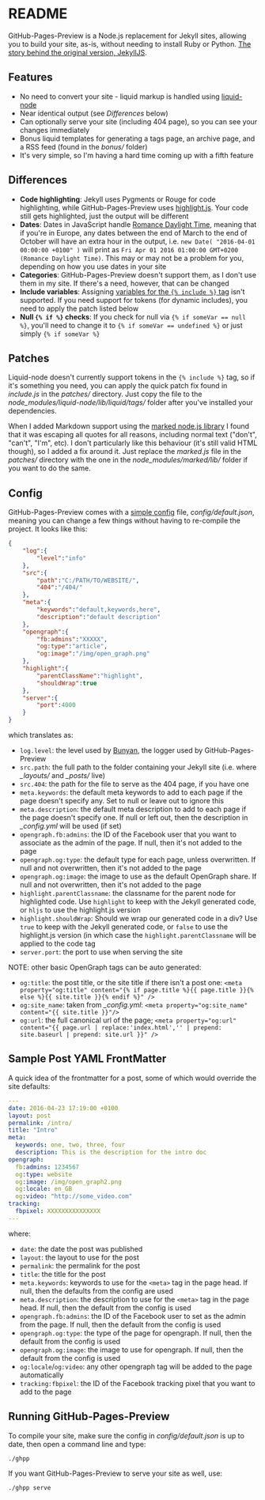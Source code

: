 # README #

GitHub-Pages-Preview is a Node.js replacement for Jekyll sites, allowing you to build your site, as-is, without needing to install Ruby or Python. [The story behind the original version, JekyllJS](http://divillysausages.com/2016/01/24/leaving-jekyll-behind/).

## Features ##

- No need to convert your site - liquid markup is handled using [liquid-node](https://github.com/sirlantis/liquid-node)
- Near identical output (see *Differences* below)
- Can optionally serve your site (including 404 page), so you can see your changes immediately
- Bonus liquid templates for generating a tags page, an archive page, and a RSS feed (found in the *bonus/* folder)
- It's very simple, so I'm having a hard time coming up with a fifth feature

## Differences ##

- **Code highlighting**: Jekyll uses Pygments or Rouge for code highlighting, while GitHub-Pages-Preview uses [highlight.js](https://highlightjs.org/). Your code still gets highlighted, just the output will be different
- **Dates**: Dates in JavaScript handle [Romance Daylight Time](https://en.wikipedia.org/wiki/Central_European_Time), meaning that if you're in Europe, any dates between the end of March to the end of October will have an extra hour in the output, i.e. `new Date( "2016-04-01 00:00:00 +0100" )` will print as `Fri Apr 01 2016 01:00:00 GMT+0200 (Romance Daylight Time)`. This may or may not be a problem for you, depending on how you use dates in your site
- **Categories**: GitHub-Pages-Preview doesn't support them, as I don't use them in my site. If there's a need, however, that can be changed
- **Include variables**: Assigning [variables for the `{% include %}` tag](http://jekyllrb.com/docs/templates/#includes) isn't supported. If you need support for tokens (for dynamic includes), you need to apply the patch listed below
- **Null `{% if %}` checks**: If you check for null via `{% if someVar == null %}`, you'll need to change it to `{% if someVar == undefined %}` or just simply `{% if someVar %}`

## Patches ##

Liquid-node doesn't currently support tokens in the `{% include %}` tag, so if it's something you need, you can apply the quick patch fix found in *include.js* in the *patches/* directory. Just copy the file to the *node_modules/liquid-node/lib/liquid/tags/* folder after you've installed your dependencies.

When I added Markdown support using the [marked node.js library](https://github.com/chjj/marked) I found that it was escaping all quotes for all reasons, including normal text ("don't", "can't", "I'm", etc). I don't particularly like this behaviour (it's still valid HTML though), so I added a fix around it. Just replace the *marked.js* file in the *patches/* directory with the one in the *node_modules/marked/lib/* folder if you want to do the same.

## Config ##

GitHub-Pages-Preview comes with a [simple config](https://github.com/lorenwest/node-config) file, *config/default.json*, meaning you can change a few things without having to re-compile the project. It looks like this:

```json
{
	"log":{
		"level":"info"
	},
	"src":{
		"path":"C:/PATH/TO/WEBSITE/",
		"404":"/404/"
	},
	"meta":{
		"keywords":"default,keywords,here",
		"description":"default description"
	},
	"opengraph":{
		"fb:admins":"XXXXX",
		"og:type":"article",
		"og:image":"/img/open_graph.png"
	},
	"highlight":{
		"parentClassName":"highlight",
		"shouldWrap":true
	},
	"server":{
		"port":4000
	}
}
```

which translates as:

- `log.level`: the level used by [Bunyan](https://github.com/trentm/node-bunyan), the logger used by GitHub-Pages-Preview
- `src.path`: the full path to the folder containing your Jekyll site (i.e. where *_layouts/* and *_posts/* live)
- `src.404`: the path for the file to serve as the 404 page, if you have one
- `meta.keywords`: the default meta keywords to add to each page if the page doesn't specify any. Set to null or leave out to ignore this
- `meta.description`: the default meta description to add to each page if the page doesn't specify one. If null or left out, then the description in *_config.yml* will be used (if set)
- `opengraph.fb:admins`: the ID of the Facebook user that you want to associate as the admin of the page. If null, then it's not added to the page
- `opengraph.og:type`: the default type for each page, unless overwritten. If null and not overwritten, then it's not added to the page
- `opengraph.og:image`: the image to use as the default OpenGraph share. If null and not overwritten, then it's not added to the page
- `highlight.parentClassname`: the classname for the parent node for highlighted code. Use `highlight` to keep with the Jekyll generated code, or `hljs` to use the highlight.js version
- `highlight.shouldWrap`: Should we wrap our generated code in a div? Use `true` to keep with the Jekyll generated code, or `false` to use the highlight.js version (in which case the `highlight.parentClassname` will be applied to the code tag
- `server.port`: the port to use when serving the site

NOTE: other basic OpenGraph tags can be auto generated:

- `og:title`: the post title, or the site title if there isn't a post one: `<meta property="og:title" content="{% if page.title %}{{ page.title }}{% else %}{{ site.title }}{% endif %}" />`
- `og:site_name`: taken from *_config.yml*: `<meta property="og:site_name" content="{{ site.title }}"/>`
- `og:url`: the full canonical url of the page; `<meta property="og:url" content="{{ page.url | replace:'index.html','' | prepend: site.baseurl | prepend: site.url }}" />`

## Sample Post YAML FrontMatter ##

A quick idea of the frontmatter for a post, some of which would override the site defaults:

```yaml
---
date: 2016-04-23 17:19:00 +0100
layout: post
permalink: /intro/
title: "Intro"
meta:
  keywords: one, two, three, four
  description: This is the description for the intro doc
opengraph:
  fb:admins: 1234567
  og:type: website
  og:image: /img/open_graph2.png
  og:locale: en_GB
  og:video: "http://some_video.com"
tracking:
  fbpixel: XXXXXXXXXXXXXXX
---
```

where:

- `date`: the date the post was published
- `layout`: the layout to use for the post
- `permalink`: the permalink for the post
- `title`: the title for the post
- `meta.keywords`: keywords to use for the `<meta>` tag in the page head. If null, then the defaults from the config are used
- `meta.description`: the description to use for the `<meta>` tag in the page head. If null, then the default from the config is used
- `opengraph.fb:admins`: the ID of the Facebook user to set as the admin from the page. If null, then the default from the config is used
- `opengraph.og:type`: the type of the page for opengraph. If null, then the default from the config is used
- `opengraph.og:image`: the image to use for opengraph. If null, then the default from the config is used
- `og:locale`/`og:video`: any other opengraph tag will be added to the page automatically
- `tracking:fbpixel`: the ID of the Facebook tracking pixel that you want to add to the page

## Running GitHub-Pages-Preview ##

To compile your site, make sure the config in *config/default.json* is up to date, then open a command line and type:

`./ghpp`

If you want GitHub-Pages-Preview to serve your site as well, use:

`./ghpp serve`

